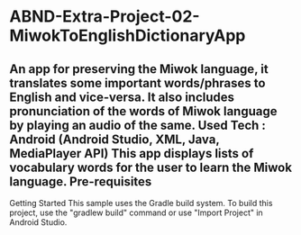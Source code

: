 # ABND-Extra-Project-02-MiwokToEnglishDictionaryApp
An app for preserving the Miwok language, it translates some important words/phrases to English and vice-versa. 
It also includes pronunciation of the words of Miwok language by playing an audio of the same.
Used Tech : Android (Android Studio, XML, Java, MediaPlayer API)
This app displays lists of vocabulary words for the user to learn the Miwok language.
Pre-requisites
--------------
Getting Started
This sample uses the Gradle build system. To build this project, use the
"gradlew build" command or use "Import Project" in Android Studio.
